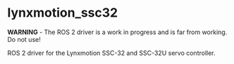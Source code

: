 lynxmotion_ssc32
================

**WARNING** - The ROS 2 driver is a work in progress and is far from working. Do not use!

ROS 2 driver for the Lynxmotion SSC-32 and SSC-32U servo controller.
